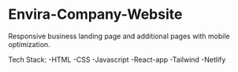 # Envira-Company-Website
Responsive business landing page and additional pages with mobile optimization. 

Tech Stack:
-HTML
-CSS
-Javascript
-React-app
-Tailwind
-Netlify
